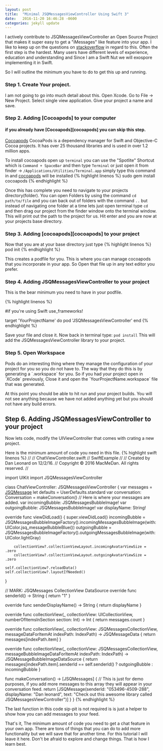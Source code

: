 ```yaml
---
layout: post
title:  "Minimal JSQMessagesViewController Using Swift 3"
date:   2016-11-20 16:46:28 -0600
categories: jekyll update
---
```


I actively contribute to JSQMessagesViewController an Open Source Project that makes it super easy to get a "iMessages" like feature into your app. I like to keep up on the questions on [stackoverflow][stackoverflow] in regard to this. Often the first step is the hardest. Many users have different levels of experience, education and understanding and Since I am a Swift Nut we will exospore implementing it in Swift.

So I will outline the minimum you have to do to get this up and running.

<h3>Step 1. Create Your project.</h3>
I am not going to go into much detail about this.
Open Xcode.
Go to File -> New Project.
Select single view application.
Give your project a name and save.

<h3>Step 2. Adding [Cocoapods] to your computer</h3>
<h4>if you already have [Cocoapods][cocoapods] you can skip this step.</h4>

[Cocoapods][cocoapods] CocoaPods is a dependency manager for Swift and Objective-C Cocoa projects. It has over 25 thousand libraries and is used in over 1.2 million apps.

To install cocoapods open up `terminal`
you can use the "Spotlite" Shortcut which is `Command + SpaceBar` and then type `Terminal` or just open it from finder -> `/Applications/Utilities/Terminal.app`
simply type this command in and [cocoapods][cocoapods] will be installed
{% highlight linenos %}
 sudo gem install cocoapods
{% endhighlight %}

Once this has complete you need to navigate to your projects directory(folder). You can open Folders by using the command `cd path/to/file` and you can back out of folders with the command `..` but instead of navigating one folder at a time lets just open terminal type `cd ` and then drag our project from the finder window onto the terminal window. This will print out the path to the project for us. Hit enter and you are now at your projects base directory.

<h3>Step 3. Adding [cocoapods][cocoapods] to your project</h3>
Now that you are at your base directory just type
{% highlight linenos %}
pod init
{% endhighlight %}

This creates a podfile for you. This is where you can manage cocoapods that you incorporate in your app. So Open that file up in any text editor you prefer.
<h3>Step 4. Adding JSQMessagesViewController to your project</h3>
This is the bear minimum you need to have in your podfile.

{% highlight linenos %}

#if you're using Swift
 use_frameworks!

target 'YourProjectName' do
  pod 'JSQMessagesViewController'
end
{% endhighlight %}

Save your file and close it. Now back in terminal type: `pod install` This will add the JSQMessagesViewController library to your project.

<h3>Step 5. Open Workspace</h3>
Pods do an interesting thing where they manage the configuration of your project for you so you do not have to. The way that they do this is by generating a `.workspace` for you. So if you had your project open in `XCode` previously, Close it and open the `YourProjectName.workspace` file that was generated.

At this point you should be able to hit run and your project builds. You will not see anything because we have not added anything yet but you should not have any build errors.

<h2>Step 6. Adding JSQMessagesViewController to your project</h2>
Now lets code, modify the UIViewController that comes with crating a new project.

Here is the minimum amount of code you need in this file.
{% highlight swift linenos %}
//
//  ChatViewController.swift
//  SwiftExample
//
//  Created by Dan Leonard on 12/2/16.
//  Copyright © 2016 MacMeDan. All rights reserved.
//

import UIKit
import JSQMessagesViewController

class ChatViewController: JSQMessagesViewController {
  var messages = [JSQMessage]()
  let defaults = UserDefaults.standard
  var conversation: Conversation = makeConversation() // Here is where your messages are added.
  var incomingBubble: JSQMessagesBubbleImage!
  var outgoingBubble: JSQMessagesBubbleImage!
  var displayName: String!

  override func viewDidLoad() {
    super.viewDidLoad()
        incomingBubble = JSQMessagesBubbleImageFactory().incomingMessagesBubbleImage(with: UIColor.jsq_messageBubbleBlue())
        outgoingBubble = JSQMessagesBubbleImageFactory().outgoingMessagesBubbleImage(with: UIColor.lightGray)

        collectionView?.collectionViewLayout.incomingAvatarViewSize = .zero
        collectionView?.collectionViewLayout.outgoingAvatarViewSize = .zero

    self.collectionView?.reloadData()
    self.collectionView?.layoutIfNeeded()
  }

  // MARK: JSQMessages CollectionView DataSource
  override func senderId() -> String {
    return "1"
  }

  override func senderDisplayName() -> String {
    return displayName
  }

  override func collectionView(_ collectionView: UICollectionView, numberOfItemsInSection section: Int) -> Int {
    return messages.count
  }

  override func collectionView(_ collectionView: JSQMessagesCollectionView, messageDataForItemAt indexPath: IndexPath) -> JSQMessageData {
    return messages[indexPath.item]
  }

  override func collectionView(_ collectionView: JSQMessagesCollectionView, messageBubbleImageDataForItemAt indexPath: IndexPath) -> JSQMessageBubbleImageDataSource {
    return messages[indexPath.item].senderId == self.senderId() ? outgoingBubble : incomingBubble
  }

  func makeConversation() -> [JSQMessages] {
    // This is just for demo purposes, if you add more messages to this array they will appear in your conversation feed.
    return [JSQMessage(senderId: "053496-4509-288", displayName: "Dan leonard", text: "Check out this awesome library called JSQMessagesViewController")]
  }
}
{% endhighlight %}

The last function in this code sip-pit is not required is is just a helper to show how you can add messages to your feed.

That's it, The minimum amount of code you need to get a chat feature in your own app. There are tons of things that you can do to add more functionality but we will save that for another time. For this tutorial I will leave it here. Don't be afraid to explore and change things. That is how I learn best.

[stackoverflow]:http://stackoverflow.com/questions/tagged/jsqmessagesviewcontroller
[cocoapods]:https://cocoapods.org/
